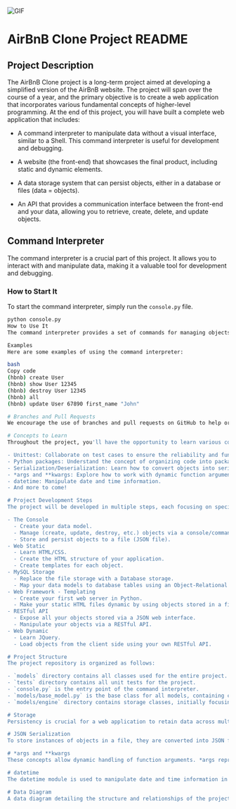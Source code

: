 ![GIF](https://media.giphy.com/media/fkRXAeh79xP5m/giphy.gif)


# AirBnB Clone Project README

## Project Description
The AirBnB Clone project is a long-term project aimed at developing a simplified version of the AirBnB website. The project will span over the course of a year, and the primary objective is to create a web application that incorporates various fundamental concepts of higher-level programming. At the end of this project, you will have built a complete web application that includes:

- A command interpreter to manipulate data without a visual interface, similar to a Shell. This command interpreter is useful for development and debugging.

- A website (the front-end) that showcases the final product, including static and dynamic elements.

- A data storage system that can persist objects, either in a database or files (data = objects).

- An API that provides a communication interface between the front-end and your data, allowing you to retrieve, create, delete, and update objects.

## Command Interpreter
The command interpreter is a crucial part of this project. It allows you to interact with and manipulate data, making it a valuable tool for development and debugging.

### How to Start It
To start the command interpreter, simply run the `console.py` file.

```bash
python console.py
How to Use It
The command interpreter provides a set of commands for managing objects. You can use commands like create, show, destroy, update, and more to manipulate data. Refer to the provided documentation for a complete list of available commands and their usage.

Examples
Here are some examples of using the command interpreter:

bash
Copy code
(hbnb) create User
(hbnb) show User 12345
(hbnb) destroy User 12345
(hbnb) all
(hbnb) update User 67890 first_name "John"

# Branches and Pull Requests
We encourage the use of branches and pull requests on GitHub to help organize and streamline the collaborative work on this project. This approach will make it easier for the team to manage and coordinate their efforts effectively.

# Concepts to Learn
Throughout the project, you'll have the opportunity to learn various concepts and technologies, including but not limited to:

- Unittest: Collaborate on test cases to ensure the reliability and functionality of the code.
- Python packages: Understand the concept of organizing code into packages.
- Serialization/Deserialization: Learn how to convert objects into serializable data and vice versa.
- *args and **kwargs: Explore how to work with dynamic function arguments.
- datetime: Manipulate date and time information.
- And more to come!

# Project Development Steps
The project will be developed in multiple steps, each focusing on specific aspects of the application. These steps are as follows:

- The Console
  - Create your data model.
  - Manage (create, update, destroy, etc.) objects via a console/command interpreter.
  - Store and persist objects to a file (JSON file).
- Web Static
  - Learn HTML/CSS.
  - Create the HTML structure of your application.
  - Create templates for each object.
- MySQL Storage
  - Replace the file storage with a Database storage.
  - Map your data models to database tables using an Object-Relational Mapping (ORM).
- Web Framework - Templating
  - Create your first web server in Python.
  - Make your static HTML files dynamic by using objects stored in a file or database.
- RESTful API
  - Expose all your objects stored via a JSON web interface.
  - Manipulate your objects via a RESTful API.
- Web Dynamic
  - Learn JQuery.
  - Load objects from the client side using your own RESTful API.

# Project Structure
The project repository is organized as follows:

- `models` directory contains all classes used for the entire project. Each class represents an object or instance.
- `tests` directory contains all unit tests for the project.
- `console.py` is the entry point of the command interpreter.
- `models/base_model.py` is the base class for all models, containing common attributes and methods.
- `models/engine` directory contains storage classes, initially focusing on file storage.

# Storage
Persistency is crucial for a web application to retain data across multiple program executions. This project employs two types of storage: file storage and database storage. Initially, the project focuses on file storage. Separating "storage management" from "model" allows the models to be modular and independent, enabling easy switching between different storage systems without extensive code modifications.

# JSON Serialization
To store instances of objects in a file, they are converted into JSON format, a standard representation of objects. JSON serialization makes it easy to share data with other developers, as it is human-readable and can be understood by other languages or programs.

# *args and **kwargs
These concepts allow dynamic handling of function arguments. *args represents anonymous arguments as a tuple, while **kwargs represents named arguments as a dictionary. You can use these concepts to create flexible and dynamic functions.

# datetime
The datetime module is used to manipulate date and time information in Python. You can create, manipulate, and store date and time objects, making it essential for various aspects of the project.

# Data Diagram
A data diagram detailing the structure and relationships of the project's data models is available to provide a clear overview of how data is organized and interconnected.

